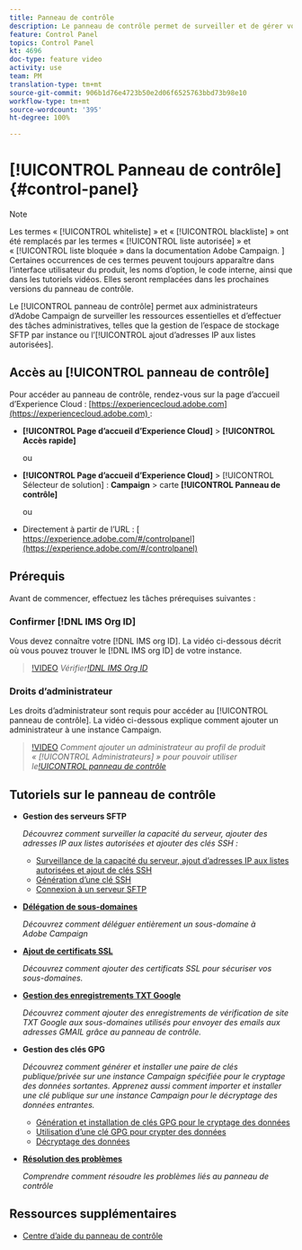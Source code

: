 ```yaml
---
title: Panneau de contrôle
description: Le panneau de contrôle permet de surveiller et de gérer votre espace de stockage SFTP par instance et d’ajouter des adresses IP aux listes autorisées.
feature: Control Panel
topics: Control Panel
kt: 4696
doc-type: feature video
activity: use
team: PM
translation-type: tm+mt
source-git-commit: 906b1d76e4723b50e2d06f6525763bbd73b98e10
workflow-type: tm+mt
source-wordcount: '395'
ht-degree: 100%

---
```



# [!UICONTROL Panneau de contrôle] {#control-panel}

>[!NOTE]
>
>Les termes « [!UICONTROL whiteliste] » et « [!UICONTROL blackliste] » ont été remplacés par les termes « [!UICONTROL liste autorisée] » et « [!UICONTROL liste bloquée » dans la documentation Adobe Campaign. ] Certaines occurrences de ces termes peuvent toujours apparaître dans l’interface utilisateur du produit, les noms d’option, le code interne, ainsi que dans les tutoriels vidéos. Elles seront remplacées dans les prochaines versions du panneau de contrôle.

Le [!UICONTROL panneau de contrôle] permet aux administrateurs d’Adobe Campaign de surveiller les ressources essentielles et d’effectuer des tâches administratives, telles que la gestion de l’espace de stockage SFTP par instance ou l’[!UICONTROL ajout d’adresses IP aux listes autorisées].

## Accès au [!UICONTROL panneau de contrôle]

Pour accéder au panneau de contrôle, rendez-vous sur la page d’accueil d’Experience Cloud : [https://experiencecloud.adobe.com](https://experiencecloud.adobe.com) :

* **[!UICONTROL Page d’accueil d’Experience Cloud]** > **[!UICONTROL Accès rapide]**

   ou
* **[!UICONTROL Page d’accueil d’Experience Cloud]** > [!UICONTROL Sélecteur de solution] : **Campaign** > carte **[!UICONTROL Panneau de contrôle]**

   ou

* Directement à partir de l’URL : [ https://experience.adobe.com/#/controlpanel](https://experience.adobe.com/#/controlpanel)

## Prérequis

Avant de commencer, effectuez les tâches prérequises suivantes :

### Confirmer [!DNL IMS Org ID]

Vous devez connaître votre [!DNL IMS org ID]. La vidéo ci-dessous décrit où vous pouvez trouver le [!DNL IMS org ID] de votre instance.

>[!VIDEO](https://video.tv.adobe.com/v/27183?quality=12)
*Vérifier[!DNL IMS Org ID](00:26 min)*

### Droits d’administrateur

Les droits d’administrateur sont requis pour accéder au [!UICONTROL panneau de contrôle].
La vidéo ci-dessous explique comment ajouter un administrateur à une instance Campaign.

>[!VIDEO](https://video.tv.adobe.com/v/27147?quality=12)
*Comment ajouter un administrateur au profil de produit « [!UICONTROL Administrateurs] » pour pouvoir utiliser le[!UICONTROL panneau de contrôle](01:03 min)*

## Tutoriels sur le panneau de contrôle

* **Gestion des serveurs SFTP**

   *Découvrez comment surveiller la capacité du serveur, ajouter des adresses IP aux listes autorisées et ajouter des clés SSH :*

   * [Surveillance de la capacité du serveur, ajout d’adresses IP aux listes autorisées et ajout de clés SSH](/help/administrating/control-panel/monitoring-server-capacity-allow-listing-adding-ssh-key.md)
   * [Génération d’une clé SSH](/help/administrating/control-panel/generate-ssh-key.md)
   * [Connexion à un serveur SFTP](/help/administrating/control-panel/connect-to-sftp-server.md)
* **[Délégation de sous-domaines](/help/administrating/control-panel/subdomain-delegation.md)**

   *Découvrez comment déléguer entièrement un sous-domaine à Adobe Campaign*
* **[Ajout de certificats SSL](/help/administrating/control-panel/adding-ssl-certificates.md)**

   *Découvrez comment ajouter des certificats SSL pour sécuriser vos sous-domaines.*

* **[Gestion des enregistrements TXT Google](/help/administrating/control-panel/google-txt-record-management.md)**

   *Découvrez comment ajouter des enregistrements de vérification de site TXT Google aux sous-domaines utilisés pour envoyer des emails aux adresses GMAIL grâce au panneau de contrôle.*

* **Gestion des clés GPG**

   *Découvrez comment générer et installer une paire de clés publique/privée sur une instance Campaign spécifiée pour le cryptage des données sortantes. Apprenez aussi comment importer et installer une clé publique sur une instance Campaign pour le décryptage des données entrantes.*

   * [Génération et installation de clés GPG pour le cryptage des données](./gpg-key-management/generating-and-installing-gpg-keys-for-data-encryption.md)
   * [Utilisation d’une clé GPG pour crypter des données](./gpg-key-management/using-a-gpg-key-to-encrypt-data.md)
   * [Décryptage des données](./gpg-key-management/decrypting-data.md)

* **[Résolution des problèmes](/help/administrating/control-panel/trouble-shooting.md)**

   *Comprendre comment résoudre les problèmes liés au panneau de contrôle*

## Ressources supplémentaires

* [Centre d’aide du panneau de contrôle](https://docs.adobe.com/content/help/fr-FR/control-panel/using/control-panel-home.html)

